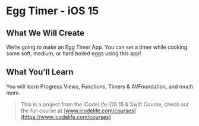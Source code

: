 # Egg Timer - iOS 15

## What We Will Create

We’re going to make an Egg Timer App. You can set a timer while cooking some soft, medium, or hard boiled eggs using this app!

## What You'll Learn

You will learn Progress Views, Functions, Timers & AVFoundation, and much more. 




>This is a project from the iCodeLife iOS 15 & Swift Course, check out the full course at [www.icodelife.com/courses](https://www.icodelife.com/courses)
